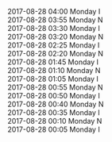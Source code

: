2017-08-28 04:00 Monday  I  
2017-08-28 03:55 Monday  N  
2017-08-28 03:30 Monday  I  
2017-08-28 03:20 Monday  N  
2017-08-28 02:25 Monday  I  
2017-08-28 02:20 Monday  N  
2017-08-28 01:45 Monday  I  
2017-08-28 01:10 Monday  N  
2017-08-28 01:05 Monday  I  
2017-08-28 00:55 Monday  N  
2017-08-28 00:50 Monday  I  
2017-08-28 00:40 Monday  N  
2017-08-28 00:35 Monday  I  
2017-08-28 00:10 Monday  N  
2017-08-28 00:05 Monday  I  
